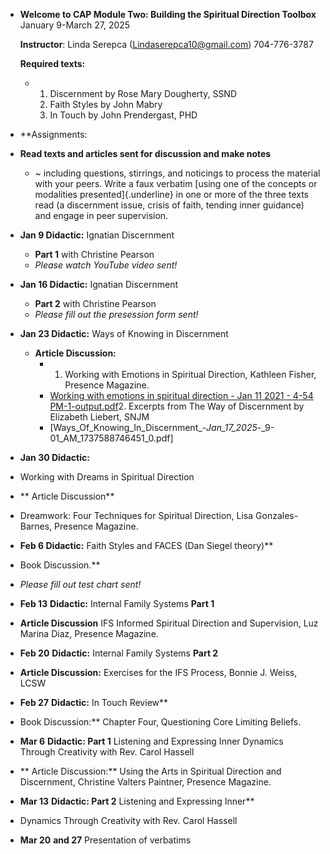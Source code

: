 - **Welcome to CAP Module Two:
  Building the Spiritual Direction Toolbox**
  January 9-March 27, 2025
  
  **Instructor**: Linda Serepca (<Lindaserepca10@gmail.com>) 704-776-3787
  
  **Required texts:**
	- 1. Discernment by Rose Mary Dougherty, SSND
	  2. Faith Styles by John Mabry
	  3. In Touch by John Prendergast, PHD
- **Assignments:
- **Read texts and articles sent for discussion and make notes**
	- ~ including questions, stirrings, and noticings to process the material with your peers.
	  Write a faux verbatim [using one of the concepts or modalities presented]{.underline} in one or more of the three texts read (a discernment issue, crisis of faith, tending inner guidance) and engage in peer supervision.
- **Jan 9 Didactic:** Ignatian Discernment
	- **Part 1** with Christine Pearson
	- *Please watch YouTube video sent!*
- **Jan 16 Didactic:** Ignatian Discernment
	- **Part 2** with Christine Pearson
	- *Please fill out the presession form sent!*
- **Jan 23 Didactic:** Ways of Knowing in Discernment
	- **Article Discussion:**
		- 1. Working with Emotions in Spiritual Direction, Kathleen Fisher, Presence Magazine.
		- [Working with emotions in spiritual direction - Jan 11 2021 - 4-54 PM-1-output.pdf](../assets/Working_with_emotions_in_spiritual_direction_-_Jan_11_2021_-_4-54_PM-1-output_1738250795690_0.pdf)2. Excerpts from The Way of Discernment by Elizabeth Liebert, SNJM
		- [Ways_Of_Knowing_In_Discernment_-_Jan_17_2025_-_9-01_AM_1737588746451_0.pdf]
- **Jan 30 Didactic:**
- Working with Dreams in Spiritual Direction
- ** Article Discussion**
- Dreamwork: Four Techniques for Spiritual Direction, Lisa Gonzales-Barnes, Presence Magazine.
- **Feb 6 Didactic:** Faith Styles and FACES (Dan Siegel theory)**
- Book Discussion.**
- *Please fill out test chart sent!*
- **Feb 13** **Didactic:** Internal Family Systems **Part 1**
- **Article Discussion** IFS Informed Spiritual Direction and Supervision, Luz Marina Diaz, Presence Magazine.
- **Feb 20** **Didactic:** Internal Family Systems **Part 2**
- **Article Discussion:** Exercises for the IFS Process, Bonnie J. Weiss, LCSW
- **Feb 27** **Didactic:** In Touch Review**
- Book Discussion:** Chapter Four, Questioning Core Limiting Beliefs.
- **Mar 6** **Didactic: Part 1** Listening and Expressing Inner Dynamics Through Creativity with Rev. Carol Hassell
- ** Article Discussion:** Using the Arts in Spiritual Direction and Discernment, Christine Valters Paintner, Presence Magazine.
- **Mar 13** **Didactic: Part 2** Listening and Expressing Inner**
- Dynamics Through Creativity with Rev. Carol Hassell
- **Mar 20** **and 27** Presentation of verbatims